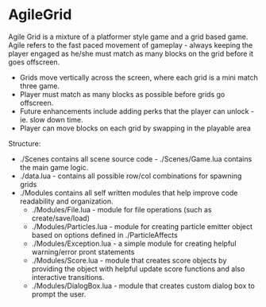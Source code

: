 # AgileGrid

Agile Grid is a mixture of a platformer style game and a grid based game. Agile refers to the fast paced
movement of gameplay - always keeping the player engaged as he/she must match as many blocks on the grid
before it goes offscreen.

- Grids move vertically across the screen, where each grid is a mini match three game.
- Player must match as many blocks as possible before grids go offscreen.
- Future enhancements include adding perks that the player can unlock - ie. slow down time.
- Player can move blocks on each grid by swapping in the playable area

Structure:

- ./Scenes contains all scene source code - ./Scenes/Game.lua contains the main game logic.
- ./data.lua - contains all possible row/col combinations for spawning grids
- ./Modules contains all self written modules that help improve code readability and organization.
   - ./Modules/File.lua - module for file operations (such as create/save/load)
   - ./Modules/Particles.lua - module for creating particle emitter object based on options defined in ./ParticleAffects
   - ./Modules/Exception.lua - a simple module for creating helpful warning/error pront statements
   - ./Modules/Score.lua - module that creates score objects by providing the object with helpful update score functions 
     and also interactive transitions.
   - ./Modules/DialogBox.lua - module that creates custom dialog box to prompt the user.